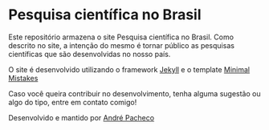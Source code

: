 # Pesquisa científica no Brasil

Este repositório armazena o site Pesquisa científica no Brasil. Como descrito no site, a intenção do mesmo é tornar público as pesquisas científicas que são desenvolvidas no nosso país.

O site é desenvolvido utilizando o framework [Jekyll](https://jekyllrb.com/) e o template [Minimal Mistakes](https://mmistakes.github.io/minimal-mistakes)

Caso você queira contribuir no desenvolvimento, tenha alguma sugestão ou algo do tipo, entre em contato comigo!


Desenvolvido e mantido por [André Pacheco](http://pachecoandre.com.br)

